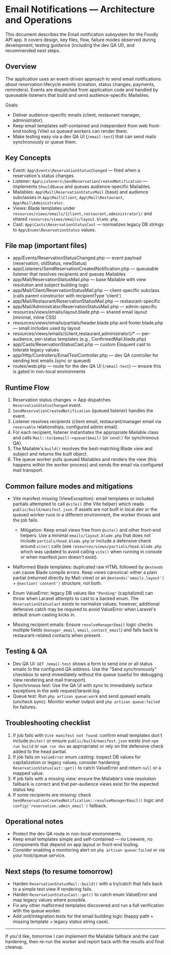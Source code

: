 # Email Notifications — Architecture and Operations

This document describes the Email notification subsystem for the Foodly API app. It covers design, key files, flow, failure modes observed during development, testing guidance (including the dev QA UI), and recommended next steps.

## Overview

The application uses an event-driven approach to send email notifications about reservation lifecycle events (creation, status changes, payments, reminders). Events are dispatched from application code and handled by queueable listeners that build and send audience-specific Mailables.

Goals:
- Deliver audience-specific emails (client, restaurant manager, administrator).
- Keep email templates self-contained and independent from web front-end tooling (Vite) so queued workers can render them.
- Make testing easy via a dev QA UI (`/email-test`) that can send mails synchronously or queue them.

## Key Concepts

- Event: `App\Events\ReservationStatusChanged` — fired when a reservation's status changes.
- Listener: `App\Listeners\SendReservationCreatedNotification` — implements `ShouldQueue` and queues audience-specific Mailables.
- Mailables: `App\Mail\ReservationStatusMail` (base) and audience subclasses in `App\Mail\Client`, `App\Mail\Restaurant`, `App\Mail\Administrator`.
- Views: Blade templates under `resources/views/emails/{client,restaurant,administrator}/` and shared `resources/views/emails/layout.blade.php`.
- Cast: `App\Casts\ReservationStatusCast` — normalizes legacy DB strings to `App\Enums\ReservationStatus` values.

## File map (important files)

- app/Events/ReservationStatusChanged.php — event payload (reservation, oldStatus, newStatus)
- app/Listeners/SendReservationCreatedNotification.php — queueable listener that resolves recipients and queues Mailables
- app/Mail/ReservationStatusMail.php — base Mailable with view resolution and subject building logic
- app/Mail/Client/ReservationStatusMail.php — client-specific subclass (calls parent constructor with recipientType 'client')
- app/Mail/Restaurant/ReservationStatusMail.php — restaurant-specific
- app/Mail/Administrator/ReservationStatusMail.php — admin-specific
- resources/views/emails/layout.blade.php — shared email layout (minimal, inline CSS)
- resources/views/emails/partials/header.blade.php and footer.blade.php — small includes used by layout
- resources/views/emails/{client,restaurant,administrator}/* — per-audience, per-status templates (e.g., ConfirmedMail.blade.php)
- app/Casts/ReservationStatusCast.php — custom Eloquent cast to tolerate legacy values
- app/Http/Controllers/EmailTestController.php — dev QA controller for sending test emails (sync or queued)
- routes/web.php — route for the dev QA UI (`/email-test`) — ensure this is gated in non-local environments

## Runtime Flow

1. Reservation status changes → App dispatches `ReservationStatusChanged` event.
2. `SendReservationCreatedNotification` (queued listener) handles the event.
3. Listener resolves recipients (client email, restaurant/manager email via `reservable` relationships, configured admin email).
4. For each recipient, listener instantiates the appropriate Mailable class and calls `Mail::to($email)->queue($mail)` (or `send()` for synchronous QA).
5. The Mailable's `build()` resolves the best-matching Blade view and subject and returns the built object.
6. The queue worker pulls queued Mailables and renders the view (this happens within the worker process) and sends the email via configured mail transport.

## Common failure modes and mitigations

- Vite manifest missing (ViewException): email templates or included partials attempted to call `@vite()` (the Vite helper) which reads `public/build/manifest.json`. If assets are not built in local dev or the queued worker runs in a different environment, the worker throws and the job fails.
  - Mitigation: Keep email views free from `@vite()` and other front-end helpers. Use a minimal `emails/layout.blade.php` that does not include `partials/head.blade.php` or include a defensive check around `vite()` calls (see `resources/views/partials/head.blade.php` which was updated to avoid calling `vite()` when running in console or when manifest.json doesn't exist).

- Malformed Blade templates: duplicated raw HTML followed by `@extends` can cause Blade compile errors. Keep views canonical: either a plain partial (returned directly by Mail::view) or an `@extends('emails.layout')` + `@section('content')` structure, not both.

- Enum ValueError: legacy DB values like `"Pending"` (capitalized) can throw when Laravel attempts to cast to a backed enum. The `ReservationStatusCast` exists to normalize values; however, additional defensive catch may be required to avoid ValueError when Laravel's default enum casting kicks in.

- Missing recipient emails: Ensure `resolveManagerEmail` logic checks multiple fields (`manager_email`, `email`, `contact_email`) and falls back to restaurant-related contacts when present.

## Testing & QA

- Dev QA UI: `GET /email-test` shows a form to send one or all status emails to the configured QA address. Use the "Send synchronously" checkbox to send immediately without the queue (useful for debugging view rendering and mail transport).
- Synchronous test: Use the QA UI with sync to immediately surface exceptions in the web request/laravel.log.
- Queue test: Run `php artisan queue:work` and send queued emails (uncheck sync). Monitor worker output and `php artisan queue:failed` for failures.

## Troubleshooting checklist

1. If job fails with `Vite manifest not found`: confirm email templates don't include `@vite()` or ensure `public/build/manifest.json` exists (run `npm run build` or `npm run dev` as appropriate) or rely on the defensive check added to the head partial.
2. If job fails on `ValueError` enum casting: inspect DB values for capitalization or legacy values; consider hardening `ReservationStatusCast::get()` to catch ValueError and return `null` or a mapped value.
3. If job fails with a missing view: ensure the Mailable's view resolution fallback is correct and that per-audience views exist for the expected status key.
4. If some recipients are missing: check `SendReservationCreatedNotification::resolveManagerEmail()` logic and `config('reservation.admin_email')` fallback.

## Operational notes

- Protect the dev QA route in non-local environments.
- Keep email templates simple and self-contained — no Livewire, no components that depend on app layout or front-end tooling.
- Consider enabling a monitoring alert on `php artisan queue:failed` or via your host/queue service.

## Next steps (to resume tomorrow)

- Harden `ReservationStatusMail::build()` with a try/catch that falls back to a simple text view if rendering fails.
- Harden `ReservationStatusCast::get()` to catch enum ValueError and map legacy values where possible.
- Fix any other malformed templates discovered and run a full verification with the queue worker.
- Add unit/integration tests for the email building logic (happy path + missing template + legacy status string case).

---

If you'd like, tomorrow I can implement the Mailable fallback and the cast hardening, then re-run the worker and report back with the results and final cleanup. 